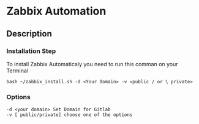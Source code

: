 # Zabbix Automation

## Description

### Installation Step

To install Zabbix Automaticaly you need to run this comman on your Terminal

```
bash ~/zabbix_install.sh -d <Your Domain> -v <public / or \ private>

```
### Options
```
-d <your domain> Set Domain for Gitlab 
-v [ public/private] choose one of the options 
```